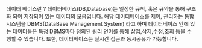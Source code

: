 데이터 베이스란 ?
데이터베이스(DB,Database)는 일정한 규칙, 혹은 규약을 통해 구조화 되어 저장되어 있는 데이터의 모음입니다. 해당 데이터베이스를 제어, 관리하는 통합 시스템을 DBMS(DataBase Management System) 라고 하며 데이터베이스 안에 있는 데이터들은 특정 DBMS마다 정의된 쿼리 언어를 통해 삽입,삭제,수정,조회 등을 수행할 수 있습니다. 또한, 데이터베이스는 실시간 접근과 동시공유가 가능합니다.
